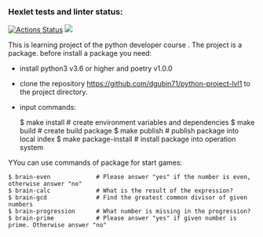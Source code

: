 ### Hexlet tests and linter status:
[![Actions Status](https://github.com/dgubin71/python-project-lvl1/workflows/hexlet-check/badge.svg)](https://github.com/dgubin71/python-project-lvl1/actions)
<a href="https://codeclimate.com/github/codeclimate/codeclimate/maintainability"><img src="https://api.codeclimate.com/v1/badges/a99a88d28ad37a79dbf6/maintainability" /></a>

This is learning project of the  python developer course . 
The project is a package. before  install a package you need:

  - install python3 v3.6 or higher and poetry v1.0.0
  - clone the repository https://github.com/dgubin71/python-project-lvl1  to the project directory.
  - input commands:

    $ make install           # create environment variables and dependencies
    $ make build             # create build package
    $ make publish           # publish package into local index
    $ make package-install   # install package into operation system

 YYou can use  commands of package for start games:

    $ brain-even             # Please answer "yes" if the number is even, otherwise answer "no"
    $ brain-calc             # What is the result of the expression? 
    $ brain-gcd              # Find the greatest common divisor of given numbers
    $ brain-progression      # What number is missing in the progression?
    $ brain-prime            # Please answer "yes" if given number is prime. Otherwise answer "no"